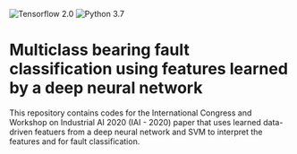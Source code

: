 ![Tensorflow 2.0](https://img.shields.io/badge/Tensorflow-2.0-success.svg)
![Python 3.7](https://img.shields.io/badge/Python-3.7-blue.svg)
# Multiclass bearing fault classification using features learned by a deep neural network

This repository contains codes for the International Congress and Workshop on Industrial AI 2020 (IAI - 2020) paper that uses learned data-driven featuers from a deep neural network and SVM to interpret the features and for fault classification. 
